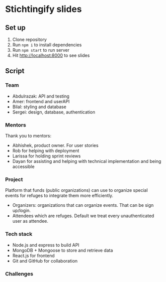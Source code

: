 # Stichtingify slides

## Set up

1. Clone repository
2. Run `npm i` to install dependencies
3. Run `npm start` to run server
4. Hit [http://localhost:8000](http://localhost:8000) to see slides

## Script

### Team

- Abdulrazak: API and testing
- Amer: frontend and userAPI
- Bilal: styling and database
- Sergei: design, database, authentication

### Mentors

Thank you to mentors:

- Abhishek, product owner. For user stories
- Rob for helping with deployment
- Larissa for holding sprint reviews
- Dayan for assisting and helping with technical implementation and being accessible

### Project

Platform that funds (public organizations) can use to organize special events for refuges to integrate them more efficiently.

- Organizers: organizations that can organize events. That can be sign up/login.
- Attendees which are refuges. Default we treat every unauthenticated user as attendee.

### Tech stack

- Node.js and express to build API
- MongoDB + Mongoose to store and retrieve data
- React.js for frontend
- Git and GitHub for collaboration

### Challenges
